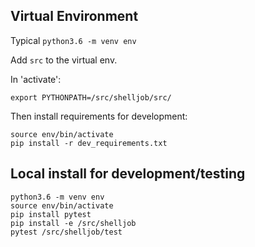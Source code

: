 ## Virtual Environment

Typical `python3.6 -m venv env`

Add `src` to the virtual env.

In 'activate':

```
export PYTHONPATH=/src/shelljob/src/
```

Then install requirements for development:

```
source env/bin/activate
pip install -r dev_requirements.txt
```

## Local install for development/testing

```
python3.6 -m venv env
source env/bin/activate
pip install pytest
pip install -e /src/shelljob
pytest /src/shelljob/test
```

